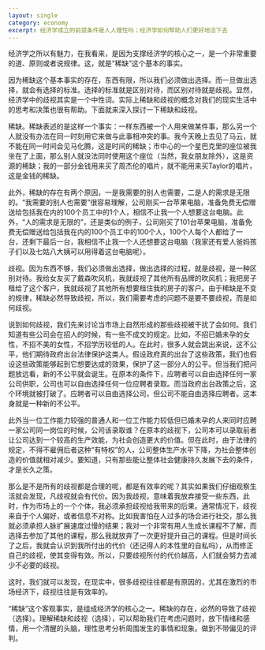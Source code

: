 ```yaml
---
layout: single
category: economy
excerpt: 经济学成立的前提条件是人人理性吗；经济学如何帮助人们更好地活下去
---
```

经济学之所以有魅力，在我看来，是因为支撑经济学的核心之一，是一个非常重要的道、原则或者说规律。这，就是“稀缺”这个基本的事实。  
  
因为稀缺这个基本事实的存在，东西有限，所以我们必须做出选择。而一旦做出选择，就会有选择的标准。选择的标准就是区别对待，而区别对待就是歧视。显然，经济学中的歧视其实是一个中性词。实际上稀缺和歧视的概念对我们的现实生活中的思考和决策也很有帮助。下面就来深入探讨一下稀缺和歧视。  
  
稀缺。稀缺表述的是这样一个事实：一样东西被一个人用来做某件事，那么另一个人就没有办法在同一时刻用它来做与此事相冲突的事。我今天晚上去见了马云，就不能在同一时间会见马化腾，这是时间的稀缺；市中心的一个星巴克里的座位被我坐在了上面，那么别人就没法同时使用这个座位（当然，我女朋友除外），这是资源的稀缺；我的一部分金钱用来买了周杰伦的唱片，就不能用来买Taylor的唱片，这是金钱的稀缺。  
  
此外，稀缺的存在有两个原因，一是我需要的别人也需要，二是人的需求是无限的。“我需要的别人也需要”很容易理解，公司刚买一台苹果电脑，准备免费无偿赠送给包括我在内的100个员工中的1个人，相信不止我一个人想要这台电脑。此外，“人的需求是无限的”，还是类似的例子，公司刚买了101台苹果电脑，准备免费无偿赠送给包括我在内的100个员工中的100个人，100个人每个人都给了一台，还剩下最后一台，我相信不止我一个人还想要这台电脑（我家还有爱人爸妈孩子们以及七姑八大姨可以用得着这台电脑呢）。  
  
歧视。因为东西不够，我们必须做出选择，做出选择的过程，就是歧视，是一种区别对待。我给女友买了戴森吹风机，我就歧视了其他所有品牌的吹风机；我把房子租给了这个客户，我就歧视了其他所有想要租住我的房子的客户。由于稀缺是不变的规律，稀缺必然导致歧视，所以，我们需要考虑的问题不是要不要歧视，而是如何歧视。  
  
说到如何歧视，我们先来讨论当市场上自然形成的那些歧视被干扰了会如何。我们知道有些公司会在招人的时候，有一些不成文的规定。比如，不招已婚未孕的女性，不招不美的女性，不招学历较低的人。在此时，很多人就会跳出来说，这不公平，他们期待政府出台法律保护这类人。假设政府真的出台了这些政策，我们也假设这些政策能够起到它想要达成的效果，保护了这一部分人的公平。但当我们把问题放远看，新的不公平就会诞生。在原本的条件下，应聘者可以自由选择任何一家公司供职，公司也可以自由选择任何一位应聘者录取。而当政府出台政策之后，这个环境就被打破了。应聘者可以自由选择公司，但公司不能自由选择应聘者。这本身就是一种新的不公平。  
  
此外当一位工作能力较强的普通人和一位工作能力较低但已婚未孕的人来同时应聘一家公司同一岗位的时候，公司该录取谁？在原本的歧视下，公司本可以录取前者让公司达到一个较高的生产效能，为社会创造更大的价值。但在此时，由于法律的规定，不得不雇佣后者这种“有特权”的人，公司整体生产水平下降，为社会整体创造的价值就相对减少。要知道，只有那些能让整体社会健康持久发展下去的条件，才是长久之策。  
  
那么是不是所有的歧视都是合理的呢，都是有效率的呢？其实如果我们仔细观察生活就会发现，凡歧视就会有代价。因为我歧视，意味着我放弃接受一些东西，此时，作为市场上的一个个体，我必须承担歧视给我带来的后果。通常情况下，歧视来自于个人偏好，或者信息不对称。比如我害怕在人过多的场合进行社交，那么我就必须承担人脉扩展速度过慢的结果；我对一个非常有用人生成长课程不了解，而选择去参加了其他的课程，那么我就放弃了一次更好提升自己的课程。但是时间长了之后，我就会认识到我所付出的代价（还记得人的本性里的自私吗），从而修正自己的歧视，使其变得有效。所以，只要歧视所付的代价越高，人们就会努力去减少不必要的歧视。  
  
这时，我们就可以发现，在现实中，很多歧视往往都是有原因的，尤其在激烈的市场经济下，歧视往往是有效率的。  
  
“稀缺”这个客观事实，是组成经济学的核心之一。稀缺的存在，必然的导致了歧视（选择）。理解稀缺和歧视（选择），可以帮助我们在考虑问题时，放下情绪和感情，用一个清醒的头脑，理性思考分析周围发生的事情和现象。做到不带偏见的评判。
